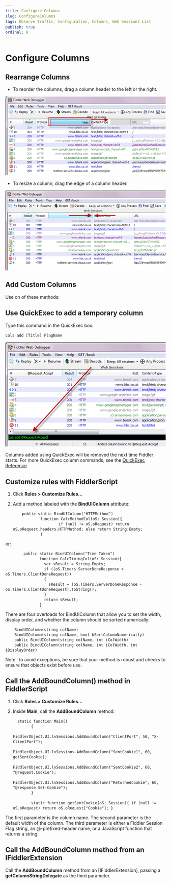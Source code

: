 ```yaml
---
title: Configure Columns
slug: ConfigureColumns
tags: Observe Traffic, Configuration, Columns, Web Sessions List
publish: true
ordinal: 9
---
```


Configure Columns
=================

Rearrange Columns
-----------------

+ To reorder the columns, drag a column header to the left or the right. 

 ![Reorder Columns][1]

+ To resize a column, drag the edge of a column header.

 ![Resize Columns][2]

Add Custom Columns
------------------

Use on of these methods:

Use QuickExec to add a temporary column
---------------------------------------

Type this command in the QuickExec box:

	cols add [Title] FlagName 

 ![QuickExec Command][3]

Columns added using QuickExec will be removed the next time Fiddler starts. For more QuickExec column commands, see the [QuickExec Reference][4].

Customize rules with FiddlerScript
----------------------------------

 1. Click **Rules > Customize Rules...** 

 2. Add a method labeled with the **BindUIColumn** attribute:

			public static BindUIColumn("HTTPMethod")
					function CalcMethodCol(oS: Session){
							if (null != oS.oRequest) return oS.oRequest.headers.HTTPMethod; else return String.Empty; 
					}

 or:

			public static BindUIColumn("Time Taken")
				   function CalcTimingCol(oS: Session){
					 var sResult = String.Empty;
					 if ((oS.Timers.ServerDoneResponse > oS.Timers.ClientDoneRequest))
					 {
					   sResult = (oS.Timers.ServerDoneResponse - oS.Timers.ClientDoneRequest).ToString();
					 }
					 return sResult;
				   }
 There are four overloads for BindUIColumn that allow you to set the width, display order, and whether the column should be sorted numerically:

		BindUIColumn(string colName)
		BindUIColumn(string colName, bool bSortColumnNumerically)
		public BindUIColumn(string colName, int iColWidth)
		public BindUIColumn(string colName, int iColWidth, int iDisplayOrder)

  
 Note: To avoid exceptions, be sure that your method is robust and checks to ensure that objects exist before use.

Call the AddBoundColumn() method in FiddlerScript
-------------------------------------------------

1. Click **Rules > Customize Rules...** 

2. Inside **Main**, call the **AddBoundColumn** method:

		 static function Main()
			   {
					  FiddlerObject.UI.lvSessions.AddBoundColumn("ClientPort", 50, "X-ClientPort");
					  FiddlerObject.UI.lvSessions.AddBoundColumn("SentCookie1", 60, getSentCookie);
					  FiddlerObject.UI.lvSessions.AddBoundColumn("SentCookie2", 60, "@request.Cookie");
					  FiddlerObject.UI.lvSessions.AddBoundColumn("ReturnedCookie", 60, "@response.Set-Cookie");
			   }

			   static function getSentCookie(oS: Session){ if (null != oS.oRequest) return oS.oRequest["Cookie"]; }

 The first parameter is the column name. The second parameter is the default width of the column. The third parameter is either a Fiddler Session Flag string, an @-prefixed-header name, or a JavaScript function that returns a string. 
 
Call the AddBoundColumn method from an IFiddlerExtension
--------------------------------------------------------

Call the **AddBoundColumn** method from an [IFiddlerExtension], passing a **getColumnStringDelegate** as the third parameter.

[1]: ../../images/ConfigureColumns/ReorderColumns.png
[2]: ../../images/ConfigureColumns/ResizeColumns.png
[3]: ../../images/ConfigureColumns/QuickExecCommand.png
[4]: ../../KnowledgeBase/QuickExec.md
